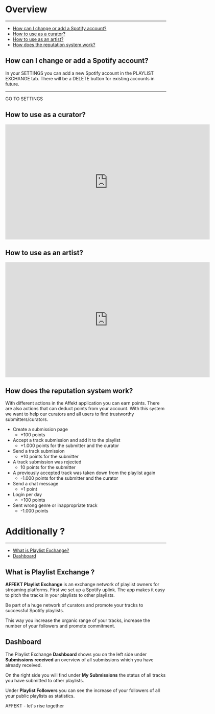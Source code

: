 # Overview 

---

- [How can I change or add a Spotify account?](#how-can-i-change-or-add-a-spotify-account)
- [How to use as a curator?](#how-to-use-as-a-curator)
- [How to use as an artist?](#how-to-use-as-an-artist)
- [How does the reputation system work?](#how-does-the-reputation-system-work)

<a name="how-can-i-change-or-add-a-spotify-account"></a>
## How can I change or add a Spotify account?
In your SETTINGS you can add a new Spotify account in the PLAYLIST EXCHANGE tab. There will be a DELETE button for existing accounts in future.

---
<larecipe-button type="success" tag="a" target="_blank" href="https://app.affekt.de/affekt/settings/playlistExchange/0">GO TO SETTINGS</larecipe-button>

<a name="how-to-use-as-a-curator"></a>
## How to use as a curator?
<iframe src="https://player.vimeo.com/video/345489799" width="640" height="360" frameborder="0" allow="autoplay; fullscreen" allowfullscreen></iframe>

<a name="how-to-use-as-an-artist"></a>
## How to use as an artist?
<iframe src="https://player.vimeo.com/video/345495716" width="640" height="360" frameborder="0" allow="autoplay; fullscreen" allowfullscreen></iframe>

<a name="how-does-the-reputation-system-work"></a>
## How does the reputation system work?
With different actions in the Affekt application you can earn points. There are also actions that can deduct points from your account. With this system we want to help our curators and all users to find trustworthy submitters/curators.

- Create a submission page
    - +100 points
- Accept a track submission and add it to the playlist
    - +1.000 points for the submitter and the curator
- Send a track submission
    - +10 points for the submitter
- A track submission was rejected
    - 10 points for the submitter
- A previously accepted track was taken down from the playlist again
    - -1.000 points for the submitter and the curator
- Send a chat message
    - +1 point
- Login per day
    - +100 points
- Sent wrong genre or inappropriate track
    - -1.000 points
    
    
# Additionally ? 

---

- [What is  Playlist Exchange?](#what-is-playlist-exchange)
- [Dashboard](#dashboard)

<a name="what-is-playlist-exchange"></a>
## What is Playlist Exchange ?

**AFFEKT Playlist Exchange** is an exchange network of playlist owners for streaming platforms. First we set up a Spotify uplink. The app makes it easy to pitch the tracks in your playlists to other playlists.

Be part of a huge network of curators and promote your tracks to successful Spotify playlists.

This way you increase the organic range of your tracks, increase the number of your followers and promote commitment.

<a name="dashboard"></a>
## Dashboard

The Playlist Exchange **Dashboard** shows you on the left side under **Submissions received** an overview of all submissions which you have already received.

On the right side you will find under **My Submissions** the status of all tracks you have submitted to other playlists.

Under **Playlist Followers** you can see the increase of your followers of all your public playlists as statistics.


AFFEKT - let´s rise together


    
    
    
